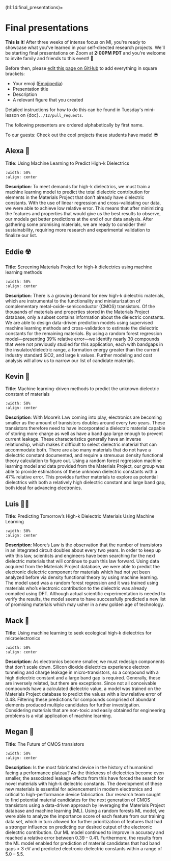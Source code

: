 (h1:14:final_presentations)=
# Final presentations

**This is it**!
After three weeks of intense focus on MI, you're ready to showcase what you've learned in your self-directed research projects.
We'll be starting final presentations on Zoom at **2:00PM PDT** and you're welcome to invite family and friends to this event! 🙌

Before then, please [edit this page on GitHub](https://github.com/enze-chen/mi-book/blob/master/week_3/14/final_presentations.md) to add everything in square brackets: 

- Your emoji ([Emojipedia](https://emojipedia.org/))
- Presentation title
- Description
- A relevant figure that you created

Detailed instructions for how to do this can be found in Tuesday's mini-lesson on {doc}`../12/pull_requests`.

The following presenters are ordered alphabetically by first name.

To our guests: Check out the cool projects these students have made! 😎



## Alexa 🍉

**Title**: Using Machine Learning to Predict High-k Dielectrics

```{image} ../../assets/fig/week_3/14/alexa.png
:width: 50%
:align: center
```

**Description**: To meet demands for high-k dielectrics, we must train a machine learning model to predict the total dielectric contribution for elements in the Materials Project that don't already have dielectric constants. With the use of linear regression and cross-validating our data, we were able to achieve low relative error. This means that after minimizing the features and properties that would give us the best results to observe, our models get better predictions at the end of our data analysis. After gathering some promising materials, we are ready to consider their sustainability, requiring more research and experimental validation to finalize our list.



## Eddie ☢️

**Title**: Screening Materials Project for high-k dielectrics using machine learning methods

```{image} ../../assets/fig/week_3/14/Eddie_figure.png
:width: 50%
:align: center
```

**Description**: There is a growing demand for new high-k dielectric materials, which are instrumental to the functionality and miniaturization of complementary metal-oxide-semiconductor (CMOS) transistors. Of the thousands of materials and properties stored in the Materials Project database, only a subset contains information about the dielectric constants. We are able to design data-driven prediction models using supervised machine learning methods and cross-validation to estimate the dielectric constants for the remaining materials. By using a random forest regression model—presenting 39% relative error—we identify nearly 30 compounds that were not previously studied for this application, each with bandgaps in the insulator/dielectric range, a formation energy greater than the current industry standard SiO2, and large k values.  Further modeling and cost analysis will allow us to narrow our list of candidate materials.



## Kevin 🤯

**Title**: Machine learning-driven methods to predict the unknown dielectric constant of materials

```{image} ../../assets/fig/week_3/14/Kevin_final.png
:width: 50%
:align: center
```

**Description**: With Moore’s Law coming into play, electronics are becoming smaller as the amount of transistors doubles around every two years. These transistors therefore need to have incorporated a dielectric material capable of storing more charge as well as have a band gap large enough to prevent current leakage. These characteristics generally have an inverse relationship, which makes it difficult to select dielectric material that can accommodate both. There are also many materials that do not have a dielectric constant documented, and require a strenuous density functional theory calculation to figure out. Using a random forest regression machine learning model and data provided from the Materials Project, our group was able to provide estimations of these unknown dielectric constants with a 47% relative error. This provides further materials to explore as potential dielectrics with both a relatively high dielectric constant and large band gap, both ideal for advancing electronics.




## Luis 🏋️‍♂️

**Title**: Predicting Tomorrow’s High-k Dielectric Materials Using Machine Learning

```{image} ../../assets/fig/week_3/14/tableOfNewCompounds.png
:width: 50%
:align: center
```

**Description**: Moore’s Law is the observation that the number of transistors in an integrated circuit doubles about every two years. In order to keep up with this law, scientists and engineers have been searching for the next dielectric materials that will continue to push this law forward. Using data acquired from the Materials Project database, we were able to predict the electronic dielectric component for materials which had not yet been analyzed before via density functional theory by using machine learning. The model used was a random forest regression and it was trained using materials who’s electronic contribution to the dielectric was already compiled using DFT. Although actual scientific experimentation is needed to verify the results, the model seems to have successfully predicted a new list of promising materials which may usher in a new golden age of technology.



## Mack 🌄

**Title**: Using machine learning to seek ecological high-k dielectrics for microelectronics

```{image} ../../assets/fig/week_3/14/Mack_mod2.png
:width: 50%
:align: center
```

**Description**: As electronics become smaller, we must redesign components that don’t scale down. Silicon dioxide dielectrics experience electron tunneling and charge leakage in micro-transistors, so a compound with a high dielectric constant and a large band gap is required. Generally, these are inversely related, but there are exceptions. Since not all conceivable compounds have a calculated dielectric value, a model was trained on the Materials Project database to predict the values with a low relative error of 0.48. Filtering these predictions for compounds comprised of abundant elements produced multiple candidates for further investigation. Considering materials that are non-toxic and easily obtained for engineering problems is a vital application of machine learning.



## Megan 🚀 

**Title**: The Future of CMOS transistors

```{image} ../../assets/fig/week_3/14/megan_final.png
:width: 50%
:align: center
```

**Description**: Is the most fabricated device in the history of humankind facing a performance plateau? As the thickness of dielectrics become even smaller, the associated leakage effects from this have forced the search for novel materials with high-k dielectric constants. The development of these new materials is essential for advancement in modern electronics and critical to high-performance device fabrication. Our research team sought to find potential material candidates for the next generation of CMOS transistors using a data-driven approach by leveraging the Materials Project database and machine learning (ML). Using a random forests ML model, we were able to analyze the importance score of each feature from our training data set, which in turn allowed for further prioritization of features that had a stronger influence on predicting our desired output of the electronic dielectric contribution. Our ML model continued to improve in accuracy and reached a relative error between 0.39 – 0.41. Furthermore, the results from the ML model enabled for prediction of material candidates that had band gaps > 3 eV and predicted electronic dielectric constants within a range of 5.0 – 5.5. 



